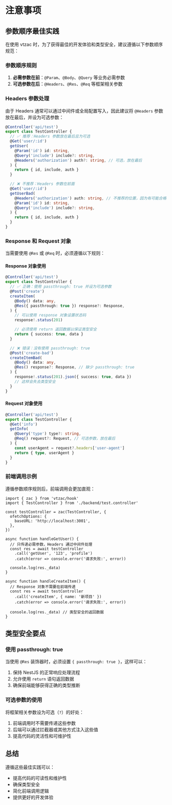 # 注意事项

## 参数顺序最佳实践

在使用 vtzac 时，为了获得最佳的开发体验和类型安全，建议遵循以下参数顺序规范：

### 参数顺序规则

1. **必需参数在前**：`@Param`、`@Body`、`@Query` 等业务必需参数
2. **可选参数在后**：`@Headers`、`@Res`、`@Req` 等框架相关参数

### Headers 参数处理

由于 Headers 通常可以通过中间件或全局配置写入，因此建议将 `@Headers` 参数放在最后，并设为可选参数：

```typescript
@Controller('api/test')
export class TestController {
  // ✅ 推荐：Headers 参数放在最后且为可选
  @Get('user/:id')
  getUser(
    @Param('id') id: string,
    @Query('include') include?: string,
    @Headers('authorization') auth?: string, // 可选，放在最后
  ) {
    return { id, include, auth }
  }

  // ❌ 不推荐：Headers 参数在前面
  @Get('user/:id')
  getUserBad(
    @Headers('authorization') auth: string, // 不推荐的位置，因为有可能合格 header 是由拦截器传递，而不是函数调用传递
    @Param('id') id: string,
    @Query('include') include?: string,
  ) {
    return { id, include, auth }
  }
}
```

### Response 和 Request 对象

当需要使用 `@Res` 或 `@Req` 时，必须遵循以下规则：

#### Response 对象使用

```typescript
@Controller('api/test')
export class TestController {
  // ✅ 正确：使用 passthrough: true 并设为可选参数
  @Post('create')
  createItem(
    @Body() data: any,
    @Res({ passthrough: true }) response?: Response,
  ) {
    // 可以使用 response 对象设置状态码
    response!.status(201)

    // 必须使用 return 返回数据以保证类型安全
    return { success: true, data }
  }

  // ❌ 错误：没有使用 passthrough: true
  @Post('create-bad')
  createItemBad(
    @Body() data: any,
    @Res() response?: Response, // 缺少 passthrough: true
  ) {
    response!.status(201).json({ success: true, data })
    // 这样会失去类型安全
  }
}
```

#### Request 对象使用

```typescript
@Controller('api/test')
export class TestController {
  @Get('info')
  getInfo(
    @Query('type') type?: string,
    @Req() request?: Request, // 可选参数，放在最后
  ) {
    const userAgent = request?.headers['user-agent']
    return { type, userAgent }
  }
}
```

### 前端调用示例

遵循参数顺序规则后，前端调用会更加直观：

```tsx
import { zac } from 'vtzac/hook'
import { TestController } from './backend/test.controller'

const testController = zac(TestController, {
  ofetchOptions: {
    baseURL: 'http://localhost:3001',
  },
})

async function handleGetUser() {
  // 只传递必需参数，Headers 通过中间件处理
  const res = await testController
    .call('getUser', '123', 'profile')
    .catch(error => console.error('请求失败:', error))

  console.log(res._data)
}

async function handleCreateItem() {
  // Response 对象不需要在前端传递
  const res = await testController
    .call('createItem', { name: '新项目' })
    .catch(error => console.error('请求失败:', error))

  console.log(res._data) // 类型安全的返回数据
}
```

## 类型安全要点

### 使用 passthrough: true

当使用 `@Res` 装饰器时，必须设置 `{ passthrough: true }`，这样可以：

1. 保持 NestJS 的正常响应处理流程
2. 允许使用 `return` 语句返回数据
3. 确保前端能够获得正确的类型推断

### 可选参数的使用

将框架相关参数设为可选（`?`）的好处：

1. 前端调用时不需要传递这些参数
2. 后端可以通过拦截器或其他方式注入这些值
3. 提高代码的灵活性和可维护性

## 总结

遵循这些最佳实践可以：

- 提高代码的可读性和维护性
- 确保类型安全
- 简化前端调用逻辑
- 提供更好的开发体验
